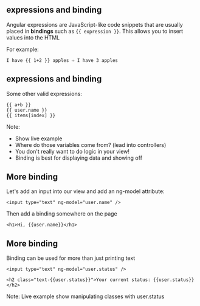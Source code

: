 ## expressions and binding

Angular expressions are JavaScript-like code snippets that are usually placed in **bindings** such as `{{ expression }}`. <!-- .element: cite="https://docs.angularjs.org/guide/expression" -->
This allows you to insert values into the HTML

For example:

```
I have {{ 1+2 }} apples ⇨ I have 3 apples
```


## expressions and binding
Some other valid expressions:

```
{{ a+b }}
{{ user.name }}
{{ items[index] }}
```
Note:
- Show live example
- Where do those variables come from? (lead into controllers)
- You don't really want to do logic in your view!
- Binding is best for displaying data and showing off



## More binding
Let's add an input into our view and add an ng-model attribute:
```
<input type="text" ng-model="user.name" />
```

Then add a binding somewhere on the page
```
<h1>Hi, {{user.name}}</h1>
```


## More binding
Binding can be used for more than just printing text
```
<input type="text" ng-model="user.status" />
```

```
<h2 class="text-{{user.status}}">Your current status: {{user.status}}</h2>
```
Note:
Live example
show manipulating classes with user.status
